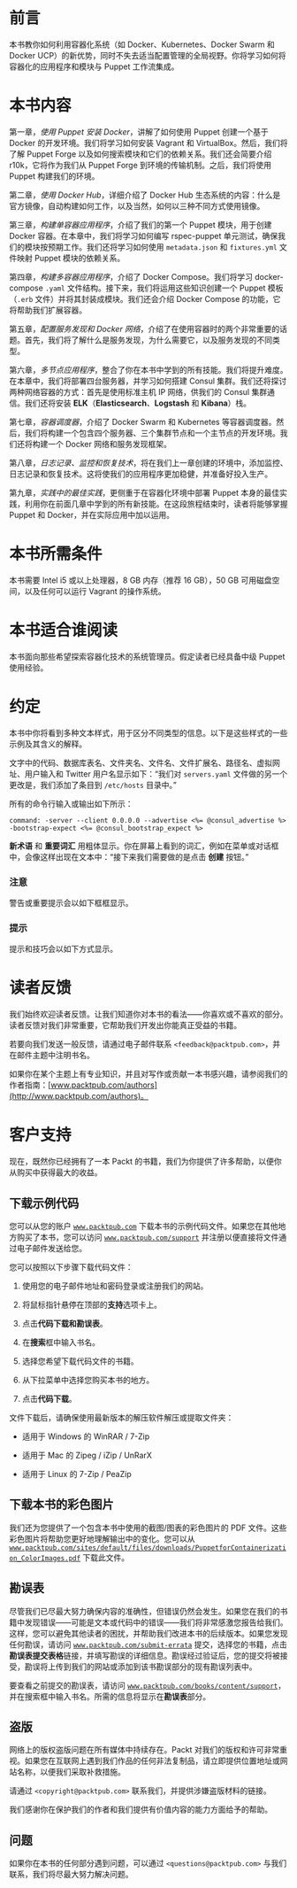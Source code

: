 # 前言

本书教你如何利用容器化系统（如 Docker、Kubernetes、Docker Swarm 和 Docker UCP）的新优势，同时不失去适当配置管理的全局视野。你将学习如何将容器化的应用程序和模块与 Puppet 工作流集成。

# 本书内容

第一章，*使用 Puppet 安装 Docker*，讲解了如何使用 Puppet 创建一个基于 Docker 的开发环境。我们将学习如何安装 Vagrant 和 VirtualBox。然后，我们将了解 Puppet Forge 以及如何搜索模块和它们的依赖关系。我们还会简要介绍 r10k，它将作为我们从 Puppet Forge 到环境的传输机制。之后，我们将使用 Puppet 构建我们的环境。

第二章，*使用 Docker Hub*，详细介绍了 Docker Hub 生态系统的内容：什么是官方镜像，自动构建如何工作，以及当然，如何以三种不同方式使用镜像。

第三章，*构建单容器应用程序*，介绍了我们的第一个 Puppet 模块，用于创建 Docker 容器。在本章中，我们将学习如何编写 rspec-puppet 单元测试，确保我们的模块按预期工作。我们还将学习如何使用 `metadata.json` 和 `fixtures.yml` 文件映射 Puppet 模块的依赖关系。

第四章，*构建多容器应用程序*，介绍了 Docker Compose。我们将学习 docker-compose `.yaml` 文件结构。接下来，我们将运用这些知识创建一个 Puppet 模板（`.erb` 文件）并将其封装成模块。我们还会介绍 Docker Compose 的功能，它将帮助我们扩展容器。

第五章，*配置服务发现和 Docker 网络*，介绍了在使用容器时的两个非常重要的话题。首先，我们将了解什么是服务发现，为什么需要它，以及服务发现的不同类型。

第六章，*多节点应用程序*，整合了你在本书中学到的所有技能。我们将提升难度。在本章中，我们将部署四台服务器，并学习如何搭建 Consul 集群。我们还将探讨两种网络容器的方式：首先是使用标准主机 IP 网络，供我们的 Consul 集群通信。我们还将安装 **ELK**（**Elasticsearch**、**Logstash** 和 **Kibana**）栈。

第七章，*容器调度器*，介绍了 Docker Swarm 和 Kubernetes 等容器调度器。然后，我们将构建一个包含四个服务器、三个集群节点和一个主节点的开发环境。我们还将构建一个 Docker 网络和服务发现框架。

第八章，*日志记录、监控和恢复技术*，将在我们上一章创建的环境中，添加监控、日志记录和恢复技术。这将使我们的应用程序更加稳健，并准备好投入生产。

第九章，*实践中的最佳实践*，更侧重于在容器化环境中部署 Puppet 本身的最佳实践，利用你在前面几章中学到的所有新技能。在这段旅程结束时，读者将能够掌握 Puppet 和 Docker，并在实际应用中加以运用。

# 本书所需条件

本书需要 Intel i5 或以上处理器，8 GB 内存（推荐 16 GB），50 GB 可用磁盘空间，以及任何可以运行 Vagrant 的操作系统。

# 本书适合谁阅读

本书面向那些希望探索容器化技术的系统管理员。假定读者已经具备中级 Puppet 使用经验。

# 约定

本书中你将看到多种文本样式，用于区分不同类型的信息。以下是这些样式的一些示例及其含义的解释。

文字中的代码、数据库表名、文件夹名、文件名、文件扩展名、路径名、虚拟网址、用户输入和 Twitter 用户名显示如下：“我们对 `servers.yaml` 文件做的另一个更改是，我们添加了条目到 `/etc/hosts` 目录中。”

所有的命令行输入或输出如下所示：

```
command: -server --client 0.0.0.0 --advertise <%= @consul_advertise %>  -bootstrap-expect <%= @consul_bootstrap_expect %>

```

**新术语** 和 **重要词汇** 用粗体显示。你在屏幕上看到的词汇，例如在菜单或对话框中，会像这样出现在文本中：“接下来我们需要做的是点击 **创建** 按钮。”

### 注意

警告或重要提示会以如下框框显示。

### 提示

提示和技巧会以如下方式显示。

# 读者反馈

我们始终欢迎读者反馈。让我们知道你对本书的看法——你喜欢或不喜欢的部分。读者反馈对我们非常重要，它帮助我们开发出你能真正受益的书籍。

若要向我们发送一般反馈，请通过电子邮件联系 `<feedback@packtpub.com>`，并在邮件主题中注明书名。

如果你在某个主题上有专业知识，并且对写作或贡献一本书感兴趣，请参阅我们的作者指南：[www.packtpub.com/authors](http://www.packtpub.com/authors)。

# 客户支持

现在，既然你已经拥有了一本 Packt 的书籍，我们为你提供了许多帮助，以便你从购买中获得最大的收益。

## 下载示例代码

您可以从您的账户 [`www.packtpub.com`](http://www.packtpub.com) 下载本书的示例代码文件。如果您在其他地方购买了本书，您可以访问 [`www.packtpub.com/support`](http://www.packtpub.com/support) 并注册以便直接将文件通过电子邮件发送给您。

您可以按照以下步骤下载代码文件：

1.  使用您的电子邮件地址和密码登录或注册我们的网站。

1.  将鼠标指针悬停在顶部的**支持**选项卡上。

1.  点击**代码下载和勘误表**。

1.  在**搜索**框中输入书名。

1.  选择您希望下载代码文件的书籍。

1.  从下拉菜单中选择您购买本书的地方。

1.  点击**代码下载**。

文件下载后，请确保使用最新版本的解压软件解压或提取文件夹：

+   适用于 Windows 的 WinRAR / 7-Zip

+   适用于 Mac 的 Zipeg / iZip / UnRarX

+   适用于 Linux 的 7-Zip / PeaZip

## 下载本书的彩色图片

我们还为您提供了一个包含本书中使用的截图/图表的彩色图片的 PDF 文件。这些彩色图片将帮助您更好地理解输出中的变化。您可以从 [`www.packtpub.com/sites/default/files/downloads/PuppetforContainerization_ColorImages.pdf`](http://www.packtpub.com/sites/default/files/downloads/PuppetforContainerization_ColorImages.pdf) 下载此文件。

## 勘误表

尽管我们已尽最大努力确保内容的准确性，但错误仍然会发生。如果您在我们的书籍中发现错误——可能是文本或代码中的错误——我们将非常感激您报告给我们。这样，您可以避免其他读者的困扰，并帮助我们改进本书的后续版本。如果您发现任何勘误，请访问 [`www.packtpub.com/submit-errata`](http://www.packtpub.com/submit-errata) 提交，选择您的书籍，点击**勘误表提交表格**链接，并填写勘误的详细信息。勘误经过验证后，您的提交将被接受，勘误将上传到我们的网站或添加到该书勘误部分的现有勘误列表中。

要查看之前提交的勘误表，请访问 [`www.packtpub.com/books/content/support`](https://www.packtpub.com/books/content/support)，并在搜索框中输入书名。所需的信息将显示在**勘误表**部分。

## 盗版

网络上的版权盗版问题在所有媒体中持续存在。Packt 对我们的版权和许可非常重视。如果您在互联网上遇到我们作品的任何非法复制品，请立即提供位置地址或网站名称，以便我们采取补救措施。

请通过 `<copyright@packtpub.com>` 联系我们，并提供涉嫌盗版材料的链接。

我们感谢你在保护我们的作者和我们提供有价值内容的能力方面给予的帮助。

## 问题

如果你在本书的任何部分遇到问题，可以通过 `<questions@packtpub.com>` 与我们联系，我们将尽最大努力解决问题。
